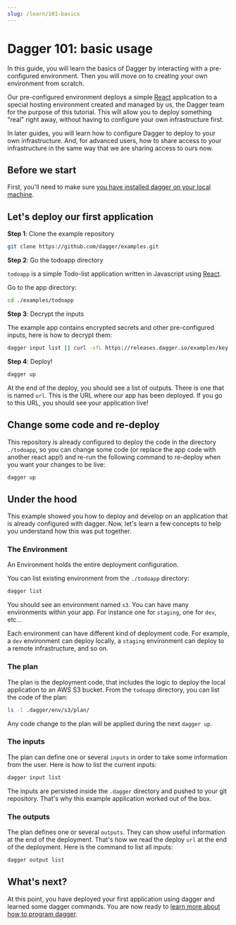 ```yaml
---
slug: /learn/101-basics
---
```


# Dagger 101: basic usage

In this guide, you will learn the basics of Dagger by interacting with a pre-configured environment.
Then you will move on to creating your own environment from scratch.

Our pre-configured environment deploys a simple [React](https://en.wikipedia.org/wiki/React_(JavaScript_library))
application to a special hosting environment created and managed by us, the Dagger team for the purpose of this tutorial.
This will allow you to deploy something "real" right away, without having to configure your own infrastructure first.

In later guides, you will learn how to configure Dagger to deploy to your own infrastructure. And, for advanced users,
how to share access to your infrastructure in the same way that we are sharing access to ours now.

## Before we start

First, you'll need to make sure [you have installed dagger on your local machine](/install).

## Let's deploy our first application

**Step 1**: Clone the example repository

```sh
git clone https://github.com/dagger/examples.git
```

**Step 2**: Go the todoapp directory

`todoapp` is a simple Todo-list application written in Javascript using [React](https://reactjs.org/).

Go to the app directory:

```sh
cd ./examples/todoapp
```

**Step 3**: Decrypt the inputs

The example app contains encrypted secrets and other pre-configured inputs, here is how to decrypt them:

```sh
dagger input list || curl -sfL https://releases.dagger.io/examples/key.txt >> ~/.config/dagger/keys.txt
```

**Step 4**: Deploy!

```sh
dagger up
```

At the end of the deploy, you should see a list of outputs. There is one that is named `url`. This is the URL where our app has been deployed. If you go to this URL, you should see your application live!

## Change some code and re-deploy

This repository is already configured to deploy the code in the directory `./todoapp`, so you can change some code (or replace the app code with another react app!) and re-run the following command to re-deploy when you want your changes to be live:

```sh
dagger up
```

## Under the hood

This example showed you how to deploy and develop on an application that is already configured with dagger. Now, let's learn a few concepts to help you understand how this was put together.

### The Environment

An Environment holds the entire deployment configuration.

You can list existing environment from the `./todoapp` directory:

```sh
dagger list
```

You should see an environment named `s3`. You can have many environments within your app. For instance one for `staging`, one for `dev`, etc...

Each environment can have different kind of deployment code. For example, a `dev` environment can deploy locally, a `staging` environment can deploy to a remote infrastructure, and so on.

### The plan

The plan is the deployment code, that includes the logic to deploy the local application to an AWS S3 bucket. From the `todoapp` directory, you can list the code of the plan:

```sh
ls -l .dagger/env/s3/plan/
```

Any code change to the plan will be applied during the next `dagger up`.

### The inputs

The plan can define one or several `inputs` in order to take some information from the user. Here is how to list the current inputs:

```sh
dagger input list
```

The inputs are persisted inside the `.dagger` directory and pushed to your git repository. That's why this example application worked out of the box.

### The outputs

The plan defines one or several `outputs`. They can show useful information at the end of the deployment. That's how we read the deploy `url` at the end of the deployment. Here is the command to list all inputs:

```sh
dagger output list
```

## What's next?

At this point, you have deployed your first application using dagger and learned some dagger commands. You are now ready to [learn more about how to program dagger](/programming).
